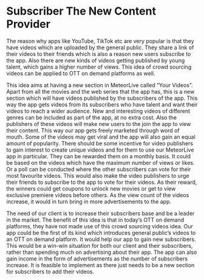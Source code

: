 # Subscriber The New Content Provider
<p>
The reason why apps like YouTube, TikTok etc are very popular is that they have videos which are uploaded by the general public. They share a link of their videos to their friends which is also a reason new users subscribe to the app. Also there are new kinds of videos getting published by young talent, which gains a higher number of views. This idea of crowd sourcing videos can be applied to OTT on demand platforms as well. 
</p>
<p>
This idea aims at having a new section in MeteorLive called “Your Videos”. Apart from all the movies and the web series that the app has, this is a new section which will have videos published by the subscribers of the app. This way the app gets videos from its subscribers who have talent and want their videos to reach a wider audience. New and interesting videos of different genres can be included as part of the app, at no extra cost. Also the publishers of these videos will make new users to the join the app to view their content. This way our app gets freely marketed through word of mouth. Some of the videos may get viral and the app will also gain an equal amount of popularity. 
There should be some incentive for video publishers to gain interest to create unique videos and for them to use our MeteorLive app in particular. They can be rewarded them on a monthly basis. It could be based on the videos which have the maximum number of views or likes. Or a poll can be conducted where the other subscribers can vote for their most favourite videos. This would also make the video publishers to urge their friends to subscribe to the app to vote for their videos. As their reward, the winners could get coupons to unlock new movies or get to view exclusive premiere videos before others. As the view count of the videos increase, it would in turn bring in more advertisements to the app.
</p>
<p>
The need of our client is to increase their subscribers base and be a leader in the market. The benefit of this idea is that in  today’s OTT on demand platforms, they have not made use of this crowd sourcing videos idea. Our app could be the first of its kind which introduces general public’s videos to an OTT on demand platform. It would help our app to gain new subscribers. This would be a win-win situation for both our client and their subscribers, rather than spending much on advertising about their app. The app can also gain income in the form of advertisements as the number of subscribers increase. It is feasible to implement as there just needs to be a new section for subscribers to add their videos.
</p>
